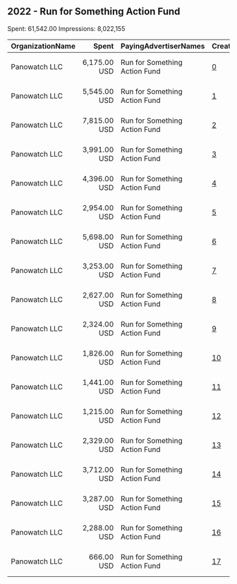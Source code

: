 ## 2022 - Run for Something Action Fund 
Spent: 61,542.00
Impressions: 8,022,155

|OrganizationName|Spent|PayingAdvertiserNames|CreativeUrls|Impressions|Genders|AgeBrackets|CountryCodes|BillingAddresses|CandidateBallotInformation|
|:---|---:|:---|:---|---:|:---|:---|:---|:---|:---|
|Panowatch  LLC|6,175.00 USD|Run for Something Action Fund|[0](https://www.snap.com/political-ads/asset/767125a262a8bddc3c89494f46d9d193ce22488f106da8a98ee5229dd365814c?mediaType=mp4)|1,063,683||18-39|united states|"8207 Taunton Pl,West Springfield,22152,US"|Run for Something|
|Panowatch  LLC|5,545.00 USD|Run for Something Action Fund|[1](https://www.snap.com/political-ads/asset/767125a262a8bddc3c89494f46d9d193ce22488f106da8a98ee5229dd365814c?mediaType=mp4)|1,054,699||18-39|united states|"8207 Taunton Pl,West Springfield,22152,US"|Run for Something|
|Panowatch  LLC|7,815.00 USD|Run for Something Action Fund|[2](https://www.snap.com/political-ads/asset/3a83ab727917f00b3c3026057401c1a562a170d7cad2a972438e6265bc17f8a6?mediaType=mp4)|822,950||18-39|united states|"8207 Taunton Pl,West Springfield,22152,US"|Run for Something|
|Panowatch  LLC|3,991.00 USD|Run for Something Action Fund|[3](https://www.snap.com/political-ads/asset/767125a262a8bddc3c89494f46d9d193ce22488f106da8a98ee5229dd365814c?mediaType=mp4)|763,883||18-39|united states|"8207 Taunton Pl,West Springfield,22152,US"|Run for Something|
|Panowatch  LLC|4,396.00 USD|Run for Something Action Fund|[4](https://www.snap.com/political-ads/asset/767125a262a8bddc3c89494f46d9d193ce22488f106da8a98ee5229dd365814c?mediaType=mp4)|697,861||18-39|united states|"8207 Taunton Pl,West Springfield,22152,US"|Run for Something|
|Panowatch  LLC|2,954.00 USD|Run for Something Action Fund|[5](https://www.snap.com/political-ads/asset/139ce78e4fb9e71c39497c74153a2075434cb3597c20a4447a96fdce7d653ca2?mediaType=mp4)|508,534||18-39|united states|"8207 Taunton Pl,West Springfield,22152,US"|Run for Something|
|Panowatch  LLC|5,698.00 USD|Run for Something Action Fund|[6](https://www.snap.com/political-ads/asset/ecb3ff31b97391972b1d1f7bddc531d3b6b26273a3dd8834e2dcef63954d308f?mediaType=mp4)|507,941||18-39|united states|"8207 Taunton Pl,West Springfield,22152,US"|Run for Something|
|Panowatch  LLC|3,253.00 USD|Run for Something Action Fund|[7](https://www.snap.com/political-ads/asset/139ce78e4fb9e71c39497c74153a2075434cb3597c20a4447a96fdce7d653ca2?mediaType=mp4)|444,048||18-39|united states|"8207 Taunton Pl,West Springfield,22152,US"|Run for Something|
|Panowatch  LLC|2,627.00 USD|Run for Something Action Fund|[8](https://www.snap.com/political-ads/asset/139ce78e4fb9e71c39497c74153a2075434cb3597c20a4447a96fdce7d653ca2?mediaType=mp4)|416,019||18-39|united states|"8207 Taunton Pl,West Springfield,22152,US"|Run for Something|
|Panowatch  LLC|2,324.00 USD|Run for Something Action Fund|[9](https://www.snap.com/political-ads/asset/139ce78e4fb9e71c39497c74153a2075434cb3597c20a4447a96fdce7d653ca2?mediaType=mp4)|324,781||18-39|united states|"8207 Taunton Pl,West Springfield,22152,US"|Run for Something|
|Panowatch  LLC|1,826.00 USD|Run for Something Action Fund|[10](https://www.snap.com/political-ads/asset/139ce78e4fb9e71c39497c74153a2075434cb3597c20a4447a96fdce7d653ca2?mediaType=mp4)|246,360||18-39|united states|"8207 Taunton Pl,West Springfield,22152,US"|Run for Something|
|Panowatch  LLC|1,441.00 USD|Run for Something Action Fund|[11](https://www.snap.com/political-ads/asset/767125a262a8bddc3c89494f46d9d193ce22488f106da8a98ee5229dd365814c?mediaType=mp4)|205,305||18-39|united states|"8207 Taunton Pl,West Springfield,22152,US"|Run for Something|
|Panowatch  LLC|1,215.00 USD|Run for Something Action Fund|[12](https://www.snap.com/political-ads/asset/139ce78e4fb9e71c39497c74153a2075434cb3597c20a4447a96fdce7d653ca2?mediaType=mp4)|202,003||18-39|united states|"8207 Taunton Pl,West Springfield,22152,US"|Run for Something|
|Panowatch  LLC|2,329.00 USD|Run for Something Action Fund|[13](https://www.snap.com/political-ads/asset/3a83ab727917f00b3c3026057401c1a562a170d7cad2a972438e6265bc17f8a6?mediaType=mp4)|197,209||18-44|united states|"8207 Taunton Pl,West Springfield,22152,US"|Run for Something|
|Panowatch  LLC|3,712.00 USD|Run for Something Action Fund|[14](https://www.snap.com/political-ads/asset/767125a262a8bddc3c89494f46d9d193ce22488f106da8a98ee5229dd365814c?mediaType=mp4)|166,304||18-39|united states|"8207 Taunton Pl,West Springfield,22152,US"|Run for Something|
|Panowatch  LLC|3,287.00 USD|Run for Something Action Fund|[15](https://www.snap.com/political-ads/asset/139ce78e4fb9e71c39497c74153a2075434cb3597c20a4447a96fdce7d653ca2?mediaType=mp4)|146,147||18-39|united states|"8207 Taunton Pl,West Springfield,22152,US"|Run for Something|
|Panowatch  LLC|2,288.00 USD|Run for Something Action Fund|[16](https://www.snap.com/political-ads/asset/ecb3ff31b97391972b1d1f7bddc531d3b6b26273a3dd8834e2dcef63954d308f?mediaType=mp4)|144,077||18-44|united states|"8207 Taunton Pl,West Springfield,22152,US"|Run for Something|
|Panowatch  LLC|666.00 USD|Run for Something Action Fund|[17](https://www.snap.com/political-ads/asset/767125a262a8bddc3c89494f46d9d193ce22488f106da8a98ee5229dd365814c?mediaType=mp4)|110,351||18-39|united states|"8207 Taunton Pl,West Springfield,22152,US"|Run for Something|
